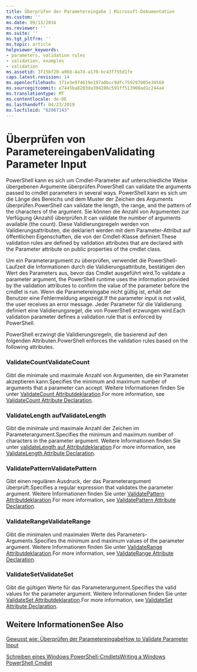 ```yaml
---
title: Überprüfen der Parametereingabe | Microsoft-Dokumentation
ms.custom: ''
ms.date: 09/13/2016
ms.reviewer: ''
ms.suite: ''
ms.tgt_pltfrm: ''
ms.topic: article
helpviewer_keywords:
- parameters, validation rules
- validation, examples
- validation
ms.assetid: 3f15bf20-a068-4a7d-a170-bc43f755d1fe
caps.latest.revision: 14
ms.openlocfilehash: 171e3e974619e197a0bcc9dfc759297005e34568
ms.sourcegitcommit: e7445ba8203da304286c591ff513900ad1c244a4
ms.translationtype: MT
ms.contentlocale: de-DE
ms.lasthandoff: 04/23/2019
ms.locfileid: "62067143"
---
```

# <a name="validating-parameter-input"></a><span data-ttu-id="0cf94-102">Überprüfen von Parametereingaben</span><span class="sxs-lookup"><span data-stu-id="0cf94-102">Validating Parameter Input</span></span>

<span data-ttu-id="0cf94-103">PowerShell kann es sich um Cmdlet-Parameter auf unterschiedliche Weise übergebenen Argumente überprüfen.</span><span class="sxs-lookup"><span data-stu-id="0cf94-103">PowerShell can validate the arguments passed to cmdlet parameters in several ways.</span></span>
<span data-ttu-id="0cf94-104">PowerShell kann es sich um die Länge des Bereichs und dem Muster der Zeichen des Arguments überprüfen.</span><span class="sxs-lookup"><span data-stu-id="0cf94-104">PowerShell can validate the length, the range, and the pattern of the characters of the argument.</span></span>
<span data-ttu-id="0cf94-105">Sie können die Anzahl von Argumenten zur Verfügung (Anzahl) überprüfen.</span><span class="sxs-lookup"><span data-stu-id="0cf94-105">It can validate the number of arguments available (the count).</span></span>
<span data-ttu-id="0cf94-106">Diese Validierungsregeln werden von Validierungsattributen, die deklariert werden mit dem Parameter-Attribut auf öffentlichen Eigenschaften, die von der Cmdlet-Klasse definiert.</span><span class="sxs-lookup"><span data-stu-id="0cf94-106">These validation rules are defined by validation attributes that are declared with the Parameter attribute on public properties of the cmdlet class.</span></span>

<span data-ttu-id="0cf94-107">Um ein Parameterargument zu überprüfen, verwendet die PowerShell-Laufzeit die Informationen durch die Validierungsattribute, bestätigen den Wert des Parameters aus, bevor das Cmdlet ausgeführt wird.</span><span class="sxs-lookup"><span data-stu-id="0cf94-107">To validate a parameter argument, the PowerShell runtime uses the information provided by the validation attributes to confirm the value of the parameter before the cmdlet is run.</span></span>
<span data-ttu-id="0cf94-108">Wenn die Parametereingabe nicht gültig ist, erhält der Benutzer eine Fehlermeldung angezeigt.</span><span class="sxs-lookup"><span data-stu-id="0cf94-108">If the parameter input is not valid, the user receives an error message.</span></span>
<span data-ttu-id="0cf94-109">Jeder Parameter für die Validierung definiert eine Validierungsregel, die von PowerShell erzwungen wird.</span><span class="sxs-lookup"><span data-stu-id="0cf94-109">Each validation parameter defines a validation rule that is enforced by PowerShell.</span></span>

<span data-ttu-id="0cf94-110">PowerShell erzwingt die Validierungsregeln, die basierend auf den folgenden Attributen.</span><span class="sxs-lookup"><span data-stu-id="0cf94-110">PowerShell enforces the validation rules based on the following attributes.</span></span>

### <a name="validatecount"></a><span data-ttu-id="0cf94-111">ValidateCount</span><span class="sxs-lookup"><span data-stu-id="0cf94-111">ValidateCount</span></span>

<span data-ttu-id="0cf94-112">Gibt die minimale und maximale Anzahl von Argumenten, die ein Parameter akzeptieren kann.</span><span class="sxs-lookup"><span data-stu-id="0cf94-112">Specifies the minimum and maximum number of arguments that a parameter can accept.</span></span>
<span data-ttu-id="0cf94-113">Weitere Informationen finden Sie unter [ValidateCount Attributdeklaration](./validatecount-attribute-declaration.md).</span><span class="sxs-lookup"><span data-stu-id="0cf94-113">For more information, see [ValidateCount Attribute Declaration](./validatecount-attribute-declaration.md).</span></span>

### <a name="validatelength"></a><span data-ttu-id="0cf94-114">ValidateLength auf</span><span class="sxs-lookup"><span data-stu-id="0cf94-114">ValidateLength</span></span>

<span data-ttu-id="0cf94-115">Gibt die minimale und maximale Anzahl der Zeichen im Parameterargument.</span><span class="sxs-lookup"><span data-stu-id="0cf94-115">Specifies the minimum and maximum number of characters in the parameter argument.</span></span>
<span data-ttu-id="0cf94-116">Weitere Informationen finden Sie unter [validateLength auf Attributdeklaration](./validatelength-attribute-declaration.md).</span><span class="sxs-lookup"><span data-stu-id="0cf94-116">For more information, see [ValidateLength Attribute Declaration](./validatelength-attribute-declaration.md).</span></span>

### <a name="validatepattern"></a><span data-ttu-id="0cf94-117">ValidatePattern</span><span class="sxs-lookup"><span data-stu-id="0cf94-117">ValidatePattern</span></span>

<span data-ttu-id="0cf94-118">Gibt einen regulären Ausdruck, der das Parameterargument überprüft.</span><span class="sxs-lookup"><span data-stu-id="0cf94-118">Specifies a regular expression that validates the parameter argument.</span></span>
<span data-ttu-id="0cf94-119">Weitere Informationen finden Sie unter [ValidatePattern Attributdeklaration](./validatepattern-attribute-declaration.md).</span><span class="sxs-lookup"><span data-stu-id="0cf94-119">For more information, see [ValidatePattern Attribute Declaration](./validatepattern-attribute-declaration.md).</span></span>

### <a name="validaterange"></a><span data-ttu-id="0cf94-120">ValidateRange</span><span class="sxs-lookup"><span data-stu-id="0cf94-120">ValidateRange</span></span>

<span data-ttu-id="0cf94-121">Gibt die minimalen und maximalen Werte des Parameters-Arguments.</span><span class="sxs-lookup"><span data-stu-id="0cf94-121">Specifies the minimum and maximum values of the parameter argument.</span></span>
<span data-ttu-id="0cf94-122">Weitere Informationen finden Sie unter [ValidateRange Attributdeklaration](./validaterange-attribute-declaration.md).</span><span class="sxs-lookup"><span data-stu-id="0cf94-122">For more information, see [ValidateRange Attribute Declaration](./validaterange-attribute-declaration.md).</span></span>

### <a name="validateset"></a><span data-ttu-id="0cf94-123">ValidateSet</span><span class="sxs-lookup"><span data-stu-id="0cf94-123">ValidateSet</span></span>

<span data-ttu-id="0cf94-124">Gibt die gültigen Werte für das Parameterargument.</span><span class="sxs-lookup"><span data-stu-id="0cf94-124">Specifies the valid values for the parameter argument.</span></span>
<span data-ttu-id="0cf94-125">Weitere Informationen finden Sie unter [ValidateSet Attributdeklaration](./validateset-attribute-declaration.md).</span><span class="sxs-lookup"><span data-stu-id="0cf94-125">For more information, see [ValidateSet Attribute Declaration](./validateset-attribute-declaration.md).</span></span>

## <a name="see-also"></a><span data-ttu-id="0cf94-126">Weitere Informationen</span><span class="sxs-lookup"><span data-stu-id="0cf94-126">See Also</span></span>

[<span data-ttu-id="0cf94-127">Gewusst wie: Überprüfen der Parametereingabe</span><span class="sxs-lookup"><span data-stu-id="0cf94-127">How to Validate Parameter Input</span></span>](./how-to-validate-parameter-input.md)

[<span data-ttu-id="0cf94-128">Schreiben eines Windows PowerShell-Cmdlets</span><span class="sxs-lookup"><span data-stu-id="0cf94-128">Writing a Windows PowerShell Cmdlet</span></span>](./writing-a-windows-powershell-cmdlet.md)
